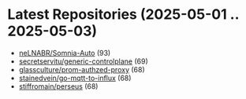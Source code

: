 # Latest Repositories (2025-05-01 .. 2025-05-03)

- [neLNABR/Somnia-Auto](https://github.com/neLNABR/Somnia-Auto) (93)
- [secretservitu/generic-controlplane](https://github.com/secretservitu/generic-controlplane) (69)
- [glassculture/prom-authzed-proxy](https://github.com/glassculture/prom-authzed-proxy) (68)
- [stainedvein/go-mqtt-to-influx](https://github.com/stainedvein/go-mqtt-to-influx) (68)
- [stiffromain/perseus](https://github.com/stiffromain/perseus) (68)
